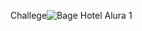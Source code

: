 
Challege![Bage Hotel Alura 1](https://github.com/enivaldo20/alura-forum-api-rest-main/assets/128000113/661c04a9-26fe-4d55-a57f-5cc56e9fc717)
